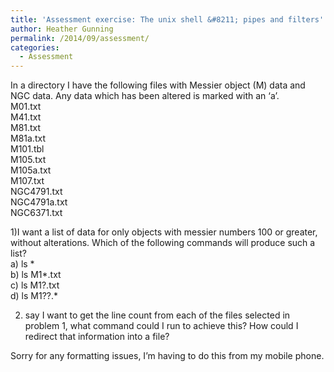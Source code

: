```yaml
---
title: 'Assessment exercise: The unix shell &#8211; pipes and filters'
author: Heather Gunning
permalink: /2014/09/assessment/
categories:
  - Assessment
---
```

In a directory I have the following files with Messier object (M) data and NGC data. Any data which has been altered is marked with an &#8216;a&#8217;.  
M01.txt  
M41.txt  
M81.txt  
M81a.txt  
M101.tbl  
M105.txt  
M105a.txt  
M107.txt  
NGC4791.txt  
NGC4791a.txt  
NGC6371.txt

1)I want a list of data for only objects with messier numbers 100 or greater, without alterations. Which of the following commands will produce such a list?  
a) ls *  
b) ls M1*.txt  
c) ls M1?.txt  
d) ls M1??.*

2) say I want to get the line count from each of the files selected in problem 1, what command could I run to achieve this? How could I redirect that information into a file?

Sorry for any formatting issues, I&#8217;m having to do this from my mobile phone.

&nbsp;
